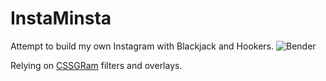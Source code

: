 # InstaMinsta

Attempt to build my own Instagram with Blackjack and Hookers.
![Bender](https://i.kym-cdn.com/entries/icons/original/000/010/832/bender.jpg)

Relying on [CSSGRam](https://una.im/CSSgram/) filters and overlays.
